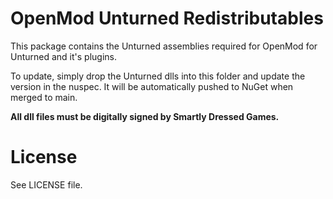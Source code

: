 # OpenMod Unturned Redistributables
This package contains the Unturned assemblies required for OpenMod for Unturned and it's plugins.

To update, simply drop the Unturned dlls into this folder and update the version in the nuspec. It will be automatically pushed to NuGet when merged to main.

**All dll files must be digitally signed by Smartly Dressed Games.**

# License
See LICENSE file.
  